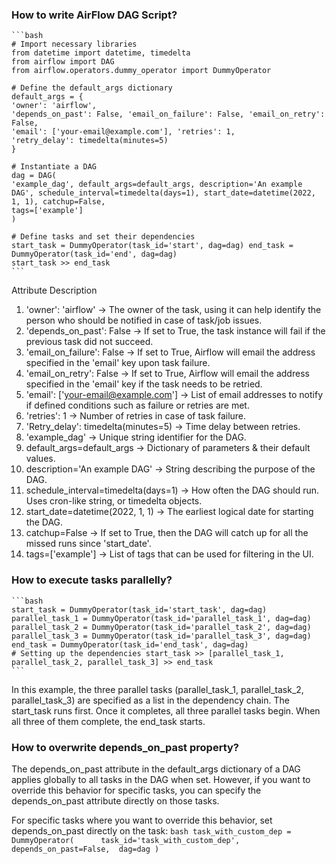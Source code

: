 ### How to write AirFlow DAG Script?
    ```bash
    # Import necessary libraries
    from datetime import datetime, timedelta
    from airflow import DAG
    from airflow.operators.dummy_operator import DummyOperator

    # Define the default_args dictionary 
    default_args = {
    'owner': 'airflow',
    'depends_on_past': False, 'email_on_failure': False, 'email_on_retry': False,
    'email': ['your-email@example.com'], 'retries': 1,
    'retry_delay': timedelta(minutes=5) 
    }

    # Instantiate a DAG 
    dag = DAG(
    'example_dag', default_args=default_args, description='An example DAG', schedule_interval=timedelta(days=1), start_date=datetime(2022, 1, 1), catchup=False,
    tags=['example']
    )

    # Define tasks and set their dependencies
    start_task = DummyOperator(task_id='start', dag=dag) end_task = DummyOperator(task_id='end', dag=dag)
    start_task >> end_task
    ```
Attribute Description

1.	'owner': 'airflow' -> The owner of the task, using it can help identify the person who should be notified in case of task/job issues.
2.	'depends_on_past': False ->  If set to True, the task instance will fail if the previous task did not succeed.
3.	'email_on_failure': False -> If set to True, Airflow will email the address specified in the 'email' key upon task failure.
4.	'email_on_retry': False -> If set to True, Airflow will email the address specified in the 'email' key if the task needs to be retried.
5.	'email': ['your-email@example.com'] -> List of email addresses to notify if defined conditions such as failure or retries are met.
6.	'retries': 1 -> Number of retries in case of task failure.
7.	'Retry_delay': timedelta(minutes=5) -> Time delay between retries.
8.	'example_dag' -> Unique string identifier for the DAG.
9.	default_args=default_args -> Dictionary of parameters & their default values.
10.	description='An example DAG' -> String describing the purpose of the DAG.
11.	schedule_interval=timedelta(days=1) -> How often the DAG should run. Uses cron-like string, or timedelta objects.
12.	start_date=datetime(2022, 1, 1) -> The earliest logical date for starting the DAG.
13.	catchup=False -> If set to True, then the DAG will catch up for all the missed runs since 'start_date'.
14.	tags=['example'] -> List of tags that can be used for filtering in the UI.




### How to execute tasks parallelly?
    ```bash
    start_task = DummyOperator(task_id='start_task', dag=dag)
    parallel_task_1 = DummyOperator(task_id='parallel_task_1', dag=dag) 
    parallel_task_2 = DummyOperator(task_id='parallel_task_2', dag=dag) 
    parallel_task_3 = DummyOperator(task_id='parallel_task_3', dag=dag) 
    end_task = DummyOperator(task_id='end_task', dag=dag)
    # Setting up the dependencies start_task >> [parallel_task_1, parallel_task_2, parallel_task_3] >> end_task
    ```
In this example, the three parallel tasks (parallel_task_1, parallel_task_2, parallel_task_3) are specified as a list in the dependency chain. The start_task runs first. Once it completes, all three parallel tasks begin. When all three of them complete, the end_task starts.

### How to overwrite depends_on_past property?
The depends_on_past attribute in the default_args dictionary of a DAG applies globally to all tasks in the DAG when set. However, if you want to override this behavior for specific tasks, you can specify the depends_on_past attribute directly on those tasks.

For specific tasks where you want to override this behavior, set depends_on_past directly on the task:
    ```bash
    task_with_custom_dep = DummyOperator(     
        task_id='task_with_custom_dep',
        depends_on_past=False, 
        dag=dag
        )
    ```
